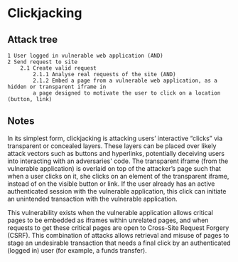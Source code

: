 # Clickjacking

## Attack tree

```text
1 User logged in vulnerable web application (AND)
2 Send request to site
    2.1 Create valid request 
        2.1.1 Analyse real requests of the site (AND)
        2.1.2 Embed a page from a vulnerable web application, as a hidden or transparent iframe in 
        a page designed to motivate the user to click on a location (button, link)
```

## Notes

In its simplest form, clickjacking is attacking users’ interactive “clicks” via transparent or concealed layers. These layers can be placed over likely attack vectors such as buttons and hyperlinks, potentially deceiving users into interacting with an adversaries' code. The transparent iframe (from the vulnerable application) is overlaid on top of the attacker’s page such that when a user clicks on it, she clicks on an element of the transparent iframe, instead of on the visible button or link. If the user already has an active authenticated session with the vulnerable application, this click can initiate an unintended transaction with the vulnerable application.

This vulnerability exists when the vulnerable application allows critical pages to be embedded as iframes within unrelated pages, and when requests to get these critical pages are open to Cross-Site Request Forgery (CSRF). This combination of attacks allows retrieval and misuse of pages to stage an undesirable transaction that needs a final click by an authenticated (logged in) user (for example, a funds transfer).

